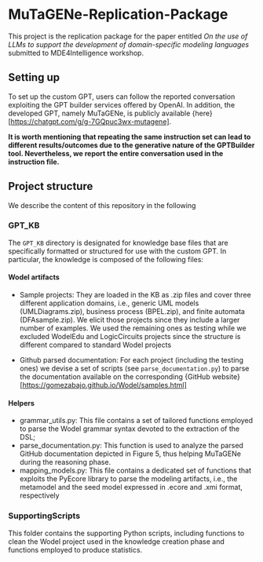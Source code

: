 # MuTaGENe-Replication-Package

This project is the replication package for the paper entitled *On the use of LLMs to support the development of
domain-specific modeling languages* submitted to MDE4Intelligence workshop.

## Setting up

To set up the custom GPT, users can follow the reported conversation exploiting the GPT builder services offered by OpenAI. In addition, the developed GPT, namely MuTaGENe, is publicly available {here}[https://chatgpt.com/g/g-7GQpuc3wx-mutagene]. 

**It is worth mentioning that repeating the same instruction set can lead to different results/outcomes due to the generative nature of the GPTBuilder tool. Nevertheless, we report the entire conversation used in the instruction file.** 


## Project structure
We describe the content of this repository in the following



### GPT_KB
The `GPT_KB` directory is designated for knowledge base files that are specifically formatted or structured for use with the custom GPT. In particular, the knowledge is composed of the following files:

#### Wodel artifacts


- Sample projects: They are loaded in the KB as .zip files and cover three different application domains, i.e., generic UML models (UMLDiagrams.zip), business process (BPEL.zip), and finite automata (DFAsample.zip). We elicit those projects since they include a larger number of examples. We used the remaining ones as testing while we excluded WodelEdu and LogicCircuits projects since the structure is different compared to standard Wodel projects 
 
- Github parsed documentation: For each project (including the testing ones) we devise a set of scripts (see `parse_documentation.py`) to parse the documentation available on the corresponding {GitHub website} [https://gomezabajo.github.io/Wodel/samples.html]





#### Helpers 
- grammar_utils.py: This file contains a set of tailored functions
employed to parse the Wodel grammar syntax  devoted to the extraction of the DSL;
- parse_documentation.py: This function is used to analyze
the parsed GitHub documentation depicted in Figure 5, thus
helping MuTaGENe during the reasoning phase.
- mapping_models.py: This file contains a dedicated set of
functions that exploits the PyEcore library to parse the
modeling artifacts, i.e., the metamodel and the seed model
expressed in .ecore and .xmi format, respectively


### SupportingScripts

This folder contains the supporting Python scripts, including functions to clean the Wodel project used in the knowledge creation phase and functions employed to produce statistics.





